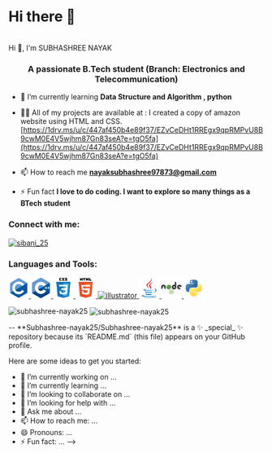 # Hi there 👋
<br>
<!<h1 align="center">Hi 👋, I'm SUBHASHREE NAYAK</h1>
<h3 align="center">A passionate B.Tech student (Branch: Electronics and Telecommunication)</h3>

- 🌱 I’m currently learning **Data Structure and Algorithm , python**

- 👨‍💻 All of my projects are available at : I created a copy of amazon website using HTML and CSS. [https://1drv.ms/u/c/447af450b4e89f37/EZvCeDHt1RREgx9qpRMPvU8B9cwM0E4V5wjhm87Gn83seA?e=tgO5fa](https://1drv.ms/u/c/447af450b4e89f37/EZvCeDHt1RREgx9qpRMPvU8B9cwM0E4V5wjhm87Gn83seA?e=tgO5fa)

- 📫 How to reach me **nayaksubhashree97873@gmail.com**

- ⚡ Fun fact **I love to do coding. I want to explore so many things as a BTech student**

<h3 align="left">Connect with me:</h3>
<p align="left">
<a href="https://instagram.com/sibani_25" target="blank"><img align="center" src="https://raw.githubusercontent.com/rahuldkjain/github-profile-readme-generator/master/src/images/icons/Social/instagram.svg" alt="sibani_25" height="30" width="40" /></a>
</p>

<h3 align="left">Languages and Tools:</h3>
<p align="left"> <a href="https://www.cprogramming.com/" target="_blank" rel="noreferrer"> <img src="https://raw.githubusercontent.com/devicons/devicon/master/icons/c/c-original.svg" alt="c" width="40" height="40"/> </a> <a href="https://www.w3schools.com/cpp/" target="_blank" rel="noreferrer"> <img src="https://raw.githubusercontent.com/devicons/devicon/master/icons/cplusplus/cplusplus-original.svg" alt="cplusplus" width="40" height="40"/> </a> <a href="https://www.w3schools.com/css/" target="_blank" rel="noreferrer"> <img src="https://raw.githubusercontent.com/devicons/devicon/master/icons/css3/css3-original-wordmark.svg" alt="css3" width="40" height="40"/> </a> <a href="https://www.w3.org/html/" target="_blank" rel="noreferrer"> <img src="https://raw.githubusercontent.com/devicons/devicon/master/icons/html5/html5-original-wordmark.svg" alt="html5" width="40" height="40"/> </a> <a href="https://www.adobe.com/in/products/illustrator.html" target="_blank" rel="noreferrer"> <img src="https://www.vectorlogo.zone/logos/adobe_illustrator/adobe_illustrator-icon.svg" alt="illustrator" width="40" height="40"/> </a> <a href="https://www.java.com" target="_blank" rel="noreferrer"> <img src="https://raw.githubusercontent.com/devicons/devicon/master/icons/java/java-original.svg" alt="java" width="40" height="40"/> </a> <a href="https://nodejs.org" target="_blank" rel="noreferrer"> <img src="https://raw.githubusercontent.com/devicons/devicon/master/icons/nodejs/nodejs-original-wordmark.svg" alt="nodejs" width="40" height="40"/> </a> <a href="https://www.python.org" target="_blank" rel="noreferrer"> <img src="https://raw.githubusercontent.com/devicons/devicon/master/icons/python/python-original.svg" alt="python" width="40" height="40"/> </a> </p>

<p><img align="left" src="https://github-readme-stats.vercel.app/api/top-langs?username=subhashree-nayak25&show_icons=true&locale=en&layout=compact" alt="subhashree-nayak25" /></p>

<p>&nbsp;<img align="center" src="https://github-readme-stats.vercel.app/api?username=subhashree-nayak25&show_icons=true&locale=en" alt="subhashree-nayak25" /></p>
--
**Subhashree-nayak25/Subhashree-nayak25** is a ✨ _special_ ✨ repository because its `README.md` (this file) appears on your GitHub profile.

Here are some ideas to get you started:

- 🔭 I’m currently working on ...
- 🌱 I’m currently learning ...
- 👯 I’m looking to collaborate on ...
- 🤔 I’m looking for help with ...
- 💬 Ask me about ...
- 📫 How to reach me: ...
- 😄 Pronouns: ...
- ⚡ Fun fact: ...
-->
